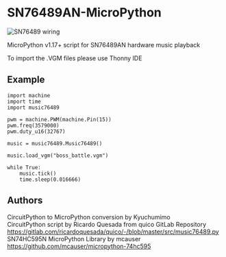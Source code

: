 # SN76489AN-MicroPython  
![SN76489 wiring](https://user-images.githubusercontent.com/74131798/143735345-13715234-169d-40fd-b777-f2a5850d6855.png)

MicroPython v1.17+ script for SN76489AN hardware music playback

To import the .VGM files please use Thonny IDE

## Example
```
import machine
import time
import music76489

pwm = machine.PWM(machine.Pin(15))
pwm.freq(3579000)
pwm.duty_u16(32767)

music = music76489.Music76489()

music.load_vgm("boss_battle.vgm")

while True:
    music.tick()
    time.sleep(0.016666)
```

## Authors  
CircuitPython to MicroPython conversion by Kyuchumimo  
CircuitPython script by Ricardo Quesada from quico GitLab Repository  
https://gitlab.com/ricardoquesada/quico/-/blob/master/src/music76489.py  
SN74HC595N MicroPython Library by mcauser  
https://github.com/mcauser/micropython-74hc595

